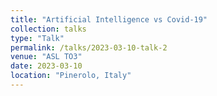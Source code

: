 ```yaml
---
title: "Artificial Intelligence vs Covid-19"
collection: talks
type: "Talk"
permalink: /talks/2023-03-10-talk-2
venue: "ASL TO3"
date: 2023-03-10
location: "Pinerolo, Italy"
---
```

